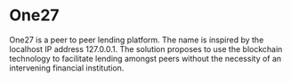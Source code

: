 # One27
One27 is a peer to peer lending platform. The name is inspired by the localhost IP address 127.0.0.1. The solution proposes to use the blockchain technology to facilitate lending amongst peers without the necessity of an intervening financial institution.
